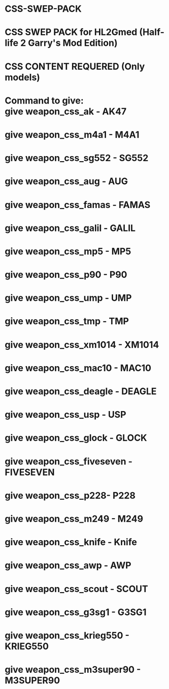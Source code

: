 # CSS-SWEP-PACK
CSS SWEP PACK for HL2Gmed (Half-life 2 Garry's Mod Edition)  
=============================================================

CSS CONTENT REQUERED (Only models)
=====================================
Command to give:                    
give weapon_css_ak - AK47           
===                                 
give weapon_css_m4a1 - M4A1         
===                                 
give weapon_css_sg552 - SG552       
===                                 
give weapon_css_aug - AUG
===
give weapon_css_famas - FAMAS
===
give weapon_css_galil - GALIL
===
give weapon_css_mp5 - MP5
===
give weapon_css_p90 - P90
===
give weapon_css_ump - UMP
===
give weapon_css_tmp - TMP
===
give weapon_css_xm1014 - XM1014
===
give weapon_css_mac10 - MAC10
===
give weapon_css_deagle - DEAGLE
===
give weapon_css_usp - USP
===
give weapon_css_glock - GLOCK
===
give weapon_css_fiveseven - FIVESEVEN
===
give weapon_css_p228- P228
===
give weapon_css_m249 - M249
===
give weapon_css_knife - Knife
===
give weapon_css_awp - AWP
===
give weapon_css_scout - SCOUT
===
give weapon_css_g3sg1 - G3SG1
===
give weapon_css_krieg550 - KRIEG550
===
give weapon_css_m3super90 - M3SUPER90
=====================================
